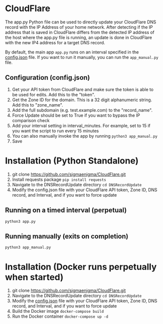 # CloudFlare
The app.py Python file can be used to directly update your CloudFlare DNS record with the IP Address of your home network. After detecting if the IP address that is saved in CloudFlare differs from the detected IP address of the host where the app.py file is running, an update is done in CloudFlare with the new IP4 address for a target DNS record.

By default, the main app `app.py` runs on an interval specified in the [config.json](https://github.com/sigmaenigma/CloudFlare/blob/main/DNSRecordUpdate/config.json) file. If you want to run it manually, you can run the `app_manual.py` file.

## Configuration (config.json)
1. Get your API token from CloudFlare and make sure the token is able to be used for edits. Add this to the "token".
2. Get the Zone ID for the domain. This is a 32 digit alphanumeric string. Add this to "zone_name".
3. Add the full subdomain (e.g. test.example.com) to the "record_name".
4. Force Update should be set to True if you want to bypass the IP comparison check
5. Add your interval setting in interval_minutes. For example, set to 15 if you want the script to run every 15 minutes
6. You can also manually invoke the app by running `python3 app_manual.py`
7. Save

# Installation (Python Standalone)
1. git clone https://github.com/sigmaenigma/CloudFlare.git
2. Install requests package `pip install requests`
3. Navigate to the DNSRecordUpdate directory `cd DNSRecordUpdate`
4. Modify the config.json file with your CloudFlare API token, Zone ID, DNS record, and Interval, and if you want to force update

## Running on a timed interval (perpetual)
`python3 app.py`

## Running manually (exits on completion)
`python3 app_manual.py`

# Installation (Docker runs perpetually when started)
1. git clone https://github.com/sigmaenigma/CloudFlare.git
2. Navigate to the DNSRecordUpdate directory `cd DNSRecordUpdate`
3. Modify the [config.json](https://github.com/sigmaenigma/CloudFlare/blob/main/DNSRecordUpdate/config.json) file with your CloudFlare API token, Zone ID, DNS record, and Interval, and if you want to force update
4. Build the Docker image `docker-compose build`
5. Run the Docker container `docker-compose up -d` 
